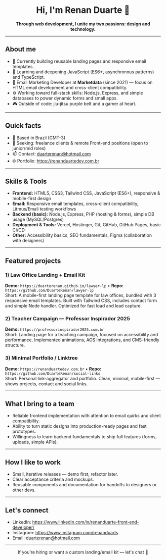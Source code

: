 <h1 align="center">Hi, I'm Renan Duarte 👋</h1>
<p align="center"><strong>Through web development, I unite my two passions: design and technology.</strong></p>

---

## About me
- 🔭 Currently building reusable landing pages and responsive email templates.
- 🌱 Learning and deepening JavaScript (ES6+, asynchronous patterns) and TypeScript.
- 💼 Email Marketing Developer at **Marketdata** (since 2021) — focus on HTML email development and cross-client compatibility.
- ⚙️ Working toward full-stack skills: Node.js, Express, and simple databases to power dynamic forms and small apps.
- 🎮 Outside of code: jiu-jitsu purple belt and a gamer at heart.

---

## Quick facts
- 📍 Based in Brazil (GMT-3)
- 🔁 Seeking: freelance clients & remote Front-end positions (open to junior/mid roles)  
- 📫 Contact: [duarterenan@hotmail.com](mailto:duarterenan@hotmail.com)  
- 🌐 Portfolio: https://renanduartedev.com.br

---

## Skills & Tools
- **Frontend:** HTML5, CSS3, Tailwind CSS, JavaScript (ES6+), responsive & mobile-first design  
- **Email:** Responsive email templates, cross-client compatibility, Litmus/Email testing workflows  
- **Backend (basic):** Node.js, Express, PHP (hosting & forms), simple DB usage (MySQL/Postgres)  
- **Deployment & Tools:** Vercel, Hostinger, Git, GitHub, GitHub Pages, basic CI/CD  
- **Other:** Accessibility basics, SEO fundamentals, Figma (collaboration with designers)

---

## Featured projects

### 1) **Law Office Landing + Email Kit**  
**Demo:** `https://duarterenan.github.io/lawyer-lp` • **Repo:** `https://github.com/DuarteRenan/lawyer-lp`  
Short: A mobile-first landing page template for law offices, bundled with 3 responsive email templates. Built with Tailwind CSS, includes contact form and simple Node handler. Optimized for fast load and lead capture.

### 2) **Teacher Campaign — Professor Inspirador 2025**  
**Demo:** `https://professorinspirador2025.com.br`  
Short: Landing page for a teaching campaign, focused on accessibility and performance. Implemented animations, AOS integrations, and CMS-friendly structure.

### 3) **Minimal Portfolio / Linktree**  
**Demo:** `https://renanduartedev.com.br` • **Repo:** `https://github.com/DuarteRenan/social-links`  
Short: Personal link-aggregator and portfolio. Clean, minimal, mobile-first — shows projects, contact and social links.

---

## What I bring to a team
- Reliable frontend implementation with attention to email quirks and client compatibility.  
- Ability to turn static designs into production-ready pages and fast prototypes.  
- Willingness to learn backend fundamentals to ship full features (forms, uploads, simple APIs).

---

## How I like to work
- Small, iterative releases — demo first, refactor later.  
- Clear acceptance criteria and mockups.  
- Reusable components and documentation for handoffs to designers or other devs.

---

## Let's connect
- LinkedIn: https://www.linkedin.com/in/renanduarte-front-end-developer/
- Instagram: https://www.instagram.com/renanduarts  
- Email: duarterenan@hotmail.com

---

<p align="center">If you're hiring or want a custom landing/email kit — let's chat 🚀</p>
